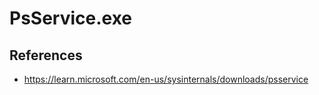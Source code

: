 # PsService.exe

## References
* https://learn.microsoft.com/en-us/sysinternals/downloads/psservice
